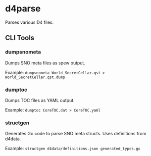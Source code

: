 # d4parse

Parses various D4 files.

## CLI Tools

### dumpsnometa
Dumps SNO meta files as spew output.

Example: `dumpsnometa World_SecretCellar.qst > World_SecretCellar.qst.dump`

### dumptoc
Dumps TOC files as YAML output.

Example: `dumptoc CoreTOC.dat > CoreTOC.yaml`

### structgen
Generates Go code to parse SNO meta structs. Uses definitions from d4data.

Example: `structgen d4data/definitions.json generated_types.go`
